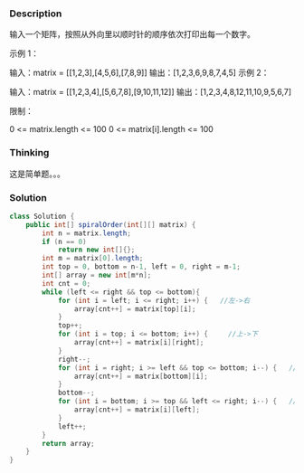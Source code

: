 ### Description

输入一个矩阵，按照从外向里以顺时针的顺序依次打印出每一个数字。

 

示例 1：

输入：matrix = [[1,2,3],[4,5,6],[7,8,9]]
输出：[1,2,3,6,9,8,7,4,5]
示例 2：

输入：matrix = [[1,2,3,4],[5,6,7,8],[9,10,11,12]]
输出：[1,2,3,4,8,12,11,10,9,5,6,7]


限制：

0 <= matrix.length <= 100
0 <= matrix[i].length <= 100

### Thinking

这是简单题。。。

### Solution
```java
class Solution {
    public int[] spiralOrder(int[][] matrix) {
        int n = matrix.length;
        if (n == 0)
            return new int[]{};
        int m = matrix[0].length;
        int top = 0, bottom = n-1, left = 0, right = m-1;
        int[] array = new int[m*n];
        int cnt = 0;
        while (left <= right && top <= bottom){
            for (int i = left; i <= right; i++) {   //左->右
                array[cnt++] = matrix[top][i];
            }
            top++;
            for (int i = top; i <= bottom; i++) {     //上->下
                array[cnt++] = matrix[i][right];
            }
            right--;
            for (int i = right; i >= left && top <= bottom; i--) {   //右->左
                array[cnt++] = matrix[bottom][i];
            }
            bottom--;
            for (int i = bottom; i >= top && left <= right; i--) {   //下->上
                array[cnt++] = matrix[i][left];
            }
            left++;
        }
        return array;
    }
}
```